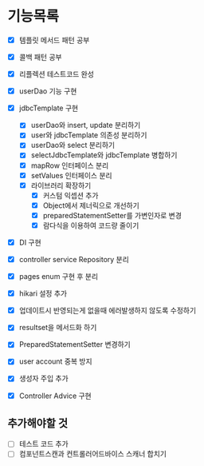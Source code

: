 # 기능목록

- [x] 템플릿 메서드 패턴 공부
- [x] 콜백 패턴 공부
- [x] 리플렉션 테스트코드 완성
- [x] userDao 기능 구현
- [x] jdbcTemplate 구현
  - [x] userDao와 insert, update 분리하기
  - [x] user와 jdbcTemplate 의존성 분리하기
  - [x] userDao와 select 분리하기
  - [x] selectJdbcTemplate와 jdbcTemplate 병합하기
  - [x] mapRow 인터페이스 분리
  - [x] setValues 인터페이스 분리
  - [x] 라이브러리 확장하기
    - [x] 커스텀 익셉션 추가
    - [x] Object에서 제너릭으로 개선하기
    - [x] preparedStatementSetter를 가변인자로 변경
    - [x] 람다식을 이용하여 코드량 줄이기
- [x] DI 구현
- [x] controller service Repository 분리
- [x] pages enum 구현 후 분리
- [x] hikari 설정 추가
- [x] 업데이트시 반영되는게 없을때 에러발생하지 않도록 수정하기
- [x] resultset을 메서드화 하기
- [x] PreparedStatementSetter 변경하기
- [x] user account 중복 방지
- [x] 생성자 주입 추가
- [x] Controller Advice 구현



## 추가해야할 것

- [ ] 테스트 코드 추가
- [ ] 컴포넌트스캔과 컨트롤러어드바이스 스캐너 합치기